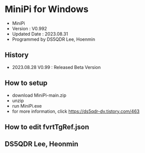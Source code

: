 # MiniPi for Windows 
- MiniPi
- Version : V0.992
- Updated Date : 2023.08.31
- Programmed by DS5QDR Lee, Hoenmin


## History
- 2023.08.28 V0.99 : Released Beta Version

## How to setup
- download MiniPi-main.zip
- unzip
- run MiniPi.exe
- for more information, click https://ds5qdr-dv.tistory.com/463

## How to edit fvrtTgRef.json


## DS5QDR Lee, Heonmin
